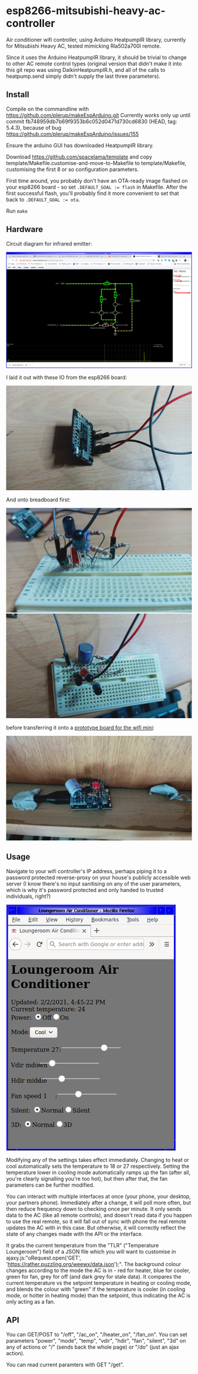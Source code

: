 # esp8266-mitsubishi-heavy-ac-controller
Air conditioner wifi controller, using Arduino HeatpumpIR library,
currently for Mitsubishi Heavy AC, tested mimicking Rla502a700l
remote.

Since it uses the Arduino HeatpumpIR library, it should be trivial to
change to other AC remote control types (original version that didn't
make it into this git repo was using DaikinHeatpumpIR.h, and all of
the calls to heatpump.send simply didn't supply the last three
parameters).

## Install

Compile on the commandline with
https://github.com/plerup/makeEspArduino.git Currently works only up
until commit fb748959db7b69f9353b6c052d0471d730cd6830 (HEAD, tag:
5.4.3), because of bug
https://github.com/plerup/makeEspArduino/issues/155

Ensure the arduino GUI has downloaded HeatpumpIR library.

Download https://github.com/spacelama/template and copy
template/Makefile.customise-and-move-to-Makefile to template/Makefile,
customising the first 8 or so configuration parameters.

First time around, you probably don't have an OTA-ready image flashed
on your esp8266 board - so set `.DEFAULT_GOAL := flash` in Makefile.
After the first successful flash, you'll probably find it more
convenient to set that back to `.DEFAULT_GOAL := ota`.

Run `make`

## Hardware

Circuit diagram for infrared emitter:

![Circuit Diagram](www.falstad.com_circuit_circuitjs.html:circuit-20190218-2119.circuitjs.png)

I laid it out with these IO from the esp8266 board:

![esp8266 layout](esp8266-pinouts.jpg)

And onto breadboard first:

![infrared board layout side](infrared-board-layout-side.jpg)
![infrared board layout top](infrared-board-layout-top.jpg)

before transferring it onto a [prototype board for the wifi mini](https://www.jaycar.com.au/prototyping-shield-for-wifi-mini/p/XC3850):

![final wifi mini prototyping board layout](final-board-layout.jpg)

## Usage

Navigate to your wifi controller's IP address, perhaps piping it to a
password protected reverse-proxy on your house's publicly accessible
web server (I know there's no input sanitising on any of the user
parameters, which is why it's password protected and only handed to
trusted individuals, right?)

![screengrab of the interface](screengrab.png)

Modifying any of the settings takes effect immediately.  Changing to
heat or cool automatically sets the temperature to 18 or 27
respectively.  Setting the temperature lower in cooling mode
automatically ramps up the fan (after all, you're clearly signalling
you're too hot), but then after that, the fan parameters can be
further modified.

You can interact with multiple interfaces at once (your phone, your
desktop, your partners phone).  Immediately after a change, it will
poll more often, but then reduce frequency down to checking once per
minute.  It only sends data to the AC (like all remote controls), and
doesn't read data if you happen to use the real remote, so it will
fall out of sync with phone the real remote updates the AC with in
this case.  But otherwise, it will correctly reflect the state of any
changes made with the API or the interface.

It grabs the current temperature from the "TLR" ("Temperature
Loungeroom") field of a JSON file which you will want to customise in
ajaxy.js:"oRequest.open('GET',
'https://rather.puzzling.org/weewx/data.json');".  The background
colour changes according to the mode the AC is in - red for heater,
blue for cooler, green for fan, grey for off (and dark grey for stale
data).  It compares the current temperature vs the setpoint
temperature in heating or cooling mode, and blends the colour with
"green" if the temperature is cooler (in cooling mode, or hotter in
heating mode) than the setpoint, thus
indicating the AC is only acting as a fan.

## API

You can GET/POST to "/off", "/ac_on", "/heater_on", "/fan_on".  You
can set parameters "power", "mode", "temp", "vdir", "hdir", "fan",
"silent", "3d" on any of actions or "/" (sends back the whole page) or
"/do" (just an ajax action).

You can read current paramters with GET "/get".
